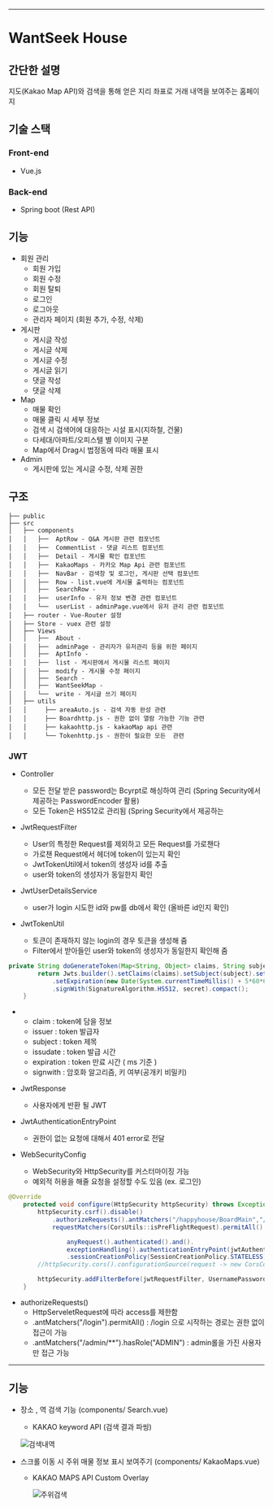 
---

# WantSeek House


## 간단한 설명

지도(Kakao Map API)와 검색을 통해 얻은 지리 좌표로 거래 내역을 보여주는 홈페이지


## 기술 스택

### Front-end

- Vue.js

### Back-end

- Spring boot (Rest API)

## 기능

- 회원 관리
  - 회원 가입
  - 회원 수정
  - 회원 탈퇴
  - 로그인
  - 로그아웃
  - 관리자 페이지 (회원 추가, 수정, 삭제)
- 게시판
  - 게시글 작성
  - 게시글 삭제
  - 게시글 수정
  - 게시글 읽기
  - 댓글 작성
  - 댓글 삭제
- Map
  - 매물 확인
  - 매물 클릭 시 세부 정보
  - 검색 시 검색어에 대응하는 시설 표시(지하철, 건물)
  - 다세대/아파트/오피스텔 별 이미지 구분
  - Map에서 Drag시 법정동에 따라 매물 표시
- Admin
  - 게시판에 있는 게시글 수정, 삭제 권한

## 구조

    ├── public
    ├── src
    │   ├── components
    │   │   ├──  AptRow - Q&A 게시판 관련 컴포넌트
    │   │   ├──  CommentList - 댓글 리스트 컴포넌트
    │   │   ├──  Detail - 게시물 확인 컴포넌트
    │   │   ├──  KakaoMaps - 카카오 Map Api 관련 컴포넌트
    │   │   ├──  NavBar - 검색창 및 로그인, 게시판 선택 컴포넌트
    │   │   ├──  Row - list.vue에 게시물 출력하는 컴포넌트
    │   │   ├──  SearchRow - 
    │   │   ├──  userInfo - 유저 정보 변경 관련 컴포넌트
    │   │   └──  userList - adminPage.vue에서 유저 관리 관련 컴포넌트
    │   ├── router - Vue-Router 설정
    │   ├── Store - vuex 관련 설정
    │   ├── Views
    │   │   ├──  About - 
    │   │   ├──  adminPage - 관리자가 유저관리 등을 위한 페이지
    │   │   ├──  AptInfo - 
    │   │   ├──  list - 게시판에서 게시물 리스트 페이지
    │   │   ├──  modify - 게시물 수정 페이지
    │   │   ├──  Search - 
    │   │   ├──  WantSeekMap - 
    │   │   └──  write - 게시글 쓰기 페이지
    │   ├── utils
    │   │     ├── areaAuto.js - 검색 자동 완성 관련
    │   │     ├── Boardhttp.js - 권한 없이 열람 가능한 기능 관련
    │   │     ├── kakaohttp.js - kakaoMap api 관련
    │   │     └── Tokenhttp.js - 권한이 필요한 모든  관련



### JWT

* Controller
  * 모든 전달 받은 password는 Bcyrpt로 해싱하여 관리 (Spring Security에서 제공하는 PasswordEncoder 활용)
  * 모든 Token은 HS512로 관리됨 (Spring Security에서 제공하는 



* JwtRequestFilter
  * User의 특정한 Request를 제외하고 모든 Request를 가로챈다
  * 가로챈 Request에서 헤더에 token이 있는지 확인
  * JwtTokenUtil에서 token의 생성자 id를 추출
  * user와 token의 생성자가 동일한지 확인

* JwtUserDetailsService
  * user가 login 시도한 id와 pw를 db에서 확인 (올바른 id인지 확인)

* JwtTokenUtil
  * 토큰이 존재하지 않는 login의 경우 토큰을 생성해 줌
  * Filter에서 받아들인 user와 token의 생성자가 동일한지 확인해 줌

```java
private String doGenerateToken(Map<String, Object> claims, String subject) {
        return Jwts.builder().setClaims(claims).setSubject(subject).setIssuedAt(new Date(System.currentTimeMillis()))
            .setExpiration(new Date(System.currentTimeMillis() + 5*60*60 ))
            .signWith(SignatureAlgorithm.HS512, secret).compact();
    }
```

*
  * claim : token에 담을 정보
  * issuer : token 발급자
  * subject : token 제목
  * issudate : token 발급 시간
  * expiration : token 만료 시간 ( ms 기준 )
  * signwith : 암호화 알고리즘, 키 여부(공개키 비밀키)


* JwtResponse
  * 사용자에게 반환 될 JWT

* JwtAuthenticationEntryPoint
  * 권한이 없는 요청에 대해서 401 error로 전달

* WebSecurityConfig
  * WebSecurity와 HttpSecurity를 커스터마이징 가능
  * 예외적 허용을 해줄 요청을 설정할 수도 있음 (ex. 로그인)
  
```java
@Override
    protected void configure(HttpSecurity httpSecurity) throws Exception {
        httpSecurity.csrf().disable()
            .authorizeRequests().antMatchers("/happyhouse/BoardMain","/happyhouse/board/**", "/happyhouse/login","/happyhouse/signUp", "/happyhouse/test" , "/happyhouse/board","/happyhouse/house/**", "/happyhouse/ajax","/img/**","/","/js/**", "/css/**","/**").permitAll().
            requestMatchers(CorsUtils::isPreFlightRequest).permitAll().

                anyRequest().authenticated().and().
                exceptionHandling().authenticationEntryPoint(jwtAuthenticationEntryPoint).and().sessionManagement()
                .sessionCreationPolicy(SessionCreationPolicy.STATELESS);
        //httpSecurity.cors().configurationSource(request -> new CorsConfiguration().applyPermitDefaultValues());

        httpSecurity.addFilterBefore(jwtRequestFilter, UsernamePasswordAuthenticationFilter.class);
    }

```
* authorizeRequests()
  * HttpServeletRequest에 따라 access를 제한함
  * .antMatchers("/login").permitAll() : /login 으로 시작하는 경로는 권한 없이 접근이 가능
  * .antMatchers("/admin/**").hasRole("ADMIN") : admin롤을 가진 사용자만 접근 가능


---
## 기능

- 장소 , 역 검색 기능 (components/ Search.vue)
    - KAKAO keyword API (검색 결과 파씽)

     ![검색내역](https://user-images.githubusercontent.com/22265915/119916011-a9d55300-bf9e-11eb-8f44-75008b79d381.png)
  

- 스크롤 이동 시 주위 매물 정보 표시 보여주기 (components/ KakaoMaps.vue)
    - KAKAO MAPS API Custom Overlay





      ![주위검색](https://user-images.githubusercontent.com/22265915/119916165-f9b41a00-bf9e-11eb-931e-304626bf51f0.png)


  
